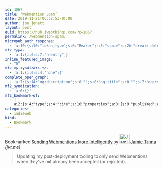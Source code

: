 ```yaml
---
id: 1067
title: ‘Webmention Spam’
date: 2019-11-21T06:32:53-05:00
author: joe jenett
layout: post
guid: https://hub.iwebthings.com/?p=1067
permalink: /webmention-spam/
micropub_auth_response:
  - 'a:10:{s:10:"token_type";s:6:"Bearer";s:5:"scope";s:20:"create delete update";s:2:"me";s:27:"https://hub.iwebthings.com/";s:9:"issued_by";s:54:"https://hub.iwebthings.com/wp-json/indieauth/1.0/token";s:9:"client_id";s:20:"https://omnibear.com";s:11:"client_name";s:8:"Omnibear";s:11:"client_icon";s:29:"https://omnibear.com/logo.svg";s:9:"issued_at";i:1573575185;s:4:"user";i:1;s:13:"last_accessed";i:1574335612;}'
mf2_type:
  - 'a:1:{i:0;s:7:"h-entry";}'
inline_featured_image:
  - "0"
mf2_mp-syndicate-to:
  - 'a:1:{i:0;s:4:"none";}'
complete_open_graph:
  - 'a:7:{s:14:"og:description";s:0:"";s:8:"og:title";s:0:"";s:7:"og:type";s:0:"";s:12:"twitter:card";s:7:"summary";s:15:"twitter:creator";s:0:"";s:19:"twitter:description";s:0:"";s:8:"og:image";s:0:"";}'
mf2_syndication:
  - 'a:0:{}'
mf2_bookmark-of:
  - |
    a:2:{s:4:"type";s:4:"cite";s:10:"properties";a:8:{s:9:"published";a:1:{i:0;s:25:"2019-11-20T21:30:19+00:00";}s:7:"updated";a:1:{i:0;s:25:"2019-11-20T21:30:19+00:00";}s:7:"summary";a:1:{i:0;s:114:"Updating my post-deployment tooling to only send Webmentions when they've not already been accepted (or rejected).";}s:4:"name";a:1:{i:0;s:38:"Sending Webmentions More Intelligently";}s:3:"url";a:1:{i:0;s:60:"https://www.jvt.me/posts/2019/11/20/intelligent-webmentions/";}s:8:"category";a:4:{i:0;s:10:"www.jvt.me";i:1;s:10:"webmention";i:2;s:8:"indieweb";i:3;s:9:"nablopomo";}s:8:"featured";a:1:{i:0;s:49:"https://www.jvt.me/img/vendor/webmention-logo.png";}s:6:"author";a:2:{s:4:"type";a:1:{i:0;s:6:"h-card";}s:10:"properties";a:3:{s:4:"name";a:1:{i:0;s:12:" Jamie Tanna";}s:3:"url";a:1:{i:0;s:18:"https://www.jvt.me";}s:5:"photo";a:1:{i:0;s:34:"https://www.jvt.me/img/profile.png";}}}}}
categories:
  - indieweb
kind:
  - Bookmark
---
```

<span class="kind-display-text">Bookmarked</span> <a href="https://www.jvt.me/posts/2019/11/20/intelligent-webmentions/" class="p-name u-url">Sending Webmentions More Intelligently</a> by <a href="https://www.jvt.me" class="h-card p-author"><img class="u-photo" src="https://www.jvt.me/img/profile.png" alt=" Jamie Tanna" width="32" height="32"> Jamie Tanna</a> <em>(<span class="p-publication">jvt.me</span>)</em>
<blockquote class="e-summary">Updating my post-deployment tooling to only send Webmentions when they've not already been accepted (or rejected).</blockquote>
		
